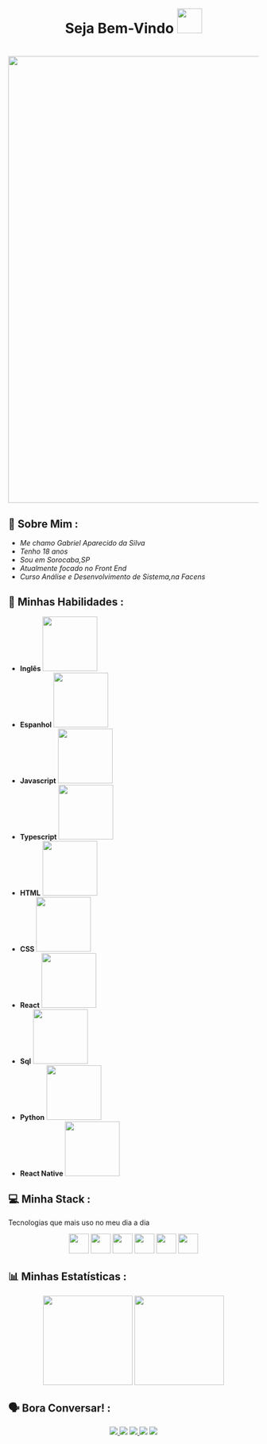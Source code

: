 <h1 align="center"> Seja Bem-Vindo <img src="https://media.giphy.com/media/JUq9ohFN2eSLJllrkd/giphy.gif" width="50px"><h1/>

 <img align="center" src="https://ipcsdemo.files.wordpress.com/2016/03/jarvis-iron-man.gif?w=810&h=241" width="900px">
  
  
  ## 👀 Sobre Mim :
   - *Me chamo Gabriel Aparecido da Silva*
   - *Tenho 18 anos* 
   - *Sou em Sorocaba,SP*
   - *Atualmente focado no Front End* 
   - *Curso Análise e Desenvolvimento de Sistema,na Facens*
  
 ## 📃 Minhas Habilidades :
   - **Inglês** <img src="https://media.giphy.com/media/kgwQ2s11mTtq4R9Lvl/giphy.gif" width="110px">
   - **Espanhol** <img src="https://media.giphy.com/media/i3SYRD2ktNeg709bsk/giphy.gif" width="110px">
   - **Javascript** <img src="https://media.giphy.com/media/Vobs3cUXbM3OIVhZev/giphy.gif" width="110px">
   - **Typescript** <img src="https://media.giphy.com/media/Vobs3cUXbM3OIVhZev/giphy.gif" width="110px">
   - **HTML** <img src="https://media.giphy.com/media/Vobs3cUXbM3OIVhZev/giphy.gif" width="110px">
   - **CSS** <img src="https://media.giphy.com/media/Vobs3cUXbM3OIVhZev/giphy.gif" width="110px">
   - **React** <img src="https://media.giphy.com/media/Vobs3cUXbM3OIVhZev/giphy.gif" width="110px">
   - **Sql** <img src="https://media.giphy.com/media/i3SYRD2ktNeg709bsk/giphy.gif" width="110px">
   - **Python** <img src="https://media.giphy.com/media/i3SYRD2ktNeg709bsk/giphy.gif" width="110px">
   - **React Native** <img src="https://media.giphy.com/media/i3SYRD2ktNeg709bsk/giphy.gif" width="110px">
  
 ## 💻 Minha Stack : 
   Tecnologias que mais uso no meu dia a dia
   <div align="center">
    <img src="https://media.giphy.com/media/eNAsjO55tPbgaor7ma/giphy.gif" width="40px">
    <img src="https://media.giphy.com/media/kH1DBkPNyZPOk0BxrM/giphy.gif" width="40px">
    <img src="https://media.giphy.com/media/KzJkzjggfGN5Py6nkT/giphy.gif" width="40px">
    <img src="https://media.giphy.com/media/Ri2TUcKlaOcaDBxFpY/giphy.gif" width="40px">
    <img src="https://media.giphy.com/media/XAxylRMCdpbEWUAvr8/giphy.gif" width="40px">
    <img src="https://media.giphy.com/media/fsEaZldNC8A1PJ3mwp/giphy.gif" width="40px">
  </div> 
     
  ## 📊 Minhas Estatísticas :
     
  <div align="center">
   <img height="180em" src="https://github-readme-stats.vercel.app/api/top-langs/?username=Gabriel-Aparecido03&layout=compact&langs_count=7&theme=react&hide_border=true"/>
   <img height="180em" src="https://github-readme-stats.vercel.app/api?username=Gabriel-Aparecido03&show_icons=true&theme=react&include_all_commits=true&count_private=true&hide_border=true"/>
  </div>
  
  ##  🗣️ Bora Conversar! : 
  <div align="center">
    <a href="https://twitter.com/gbr_aparecido" target="_blank"><img src="https://img.shields.io/badge/Twitter-2CA5E0?style=for-the-badge&logo=twitter&logoColor=white" target="_blank">
     <a href="https://github.com/Gabriel-Aparecido03"><img src="https://img.shields.io/badge/-Github-%23333?style=for-the-badge&logo=github&logoColor=white" target="_blank"></a>
     <a href="https://www.instagram.com/__gabriel.ap/" target="_blank"><img src="https://img.shields.io/badge/-Instagram-%23E4405F?style=for-the-badge&logo=instagram&logoColor=white" target="_blank">
       <a href="mailto:gabriel.aparecido.silva03@gmail.com"><img src="https://img.shields.io/badge/-Gmail-ff9800?style=for-the-badge&logo=gmail&logoColor=white" target="_blank"></a>
       <a href="https://www.linkedin.com/in/gabriel-aparecido-da-silva-a85099228/" target="_blank"><img src="https://img.shields.io/badge/-LinkedIn-%230077B5?style=for-the-badge&logo=linkedin&logoColor=white" target="_blank"></a>
 </div>
